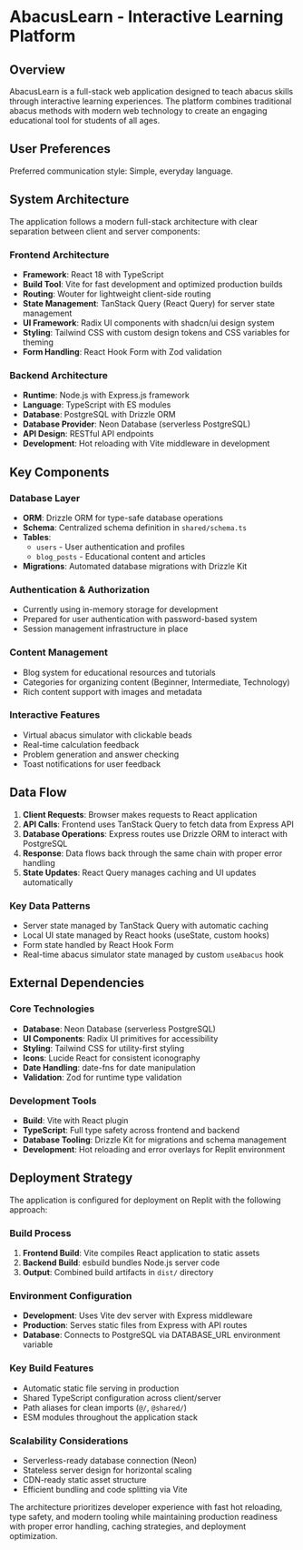 # AbacusLearn - Interactive Learning Platform

## Overview

AbacusLearn is a full-stack web application designed to teach abacus skills through interactive learning experiences. The platform combines traditional abacus methods with modern web technology to create an engaging educational tool for students of all ages.

## User Preferences

Preferred communication style: Simple, everyday language.

## System Architecture

The application follows a modern full-stack architecture with clear separation between client and server components:

### Frontend Architecture
- **Framework**: React 18 with TypeScript
- **Build Tool**: Vite for fast development and optimized production builds
- **Routing**: Wouter for lightweight client-side routing
- **State Management**: TanStack Query (React Query) for server state management
- **UI Framework**: Radix UI components with shadcn/ui design system
- **Styling**: Tailwind CSS with custom design tokens and CSS variables for theming
- **Form Handling**: React Hook Form with Zod validation

### Backend Architecture
- **Runtime**: Node.js with Express.js framework
- **Language**: TypeScript with ES modules
- **Database**: PostgreSQL with Drizzle ORM
- **Database Provider**: Neon Database (serverless PostgreSQL)
- **API Design**: RESTful API endpoints
- **Development**: Hot reloading with Vite middleware in development

## Key Components

### Database Layer
- **ORM**: Drizzle ORM for type-safe database operations
- **Schema**: Centralized schema definition in `shared/schema.ts`
- **Tables**: 
  - `users` - User authentication and profiles
  - `blog_posts` - Educational content and articles
- **Migrations**: Automated database migrations with Drizzle Kit

### Authentication & Authorization
- Currently using in-memory storage for development
- Prepared for user authentication with password-based system
- Session management infrastructure in place

### Content Management
- Blog system for educational resources and tutorials
- Categories for organizing content (Beginner, Intermediate, Technology)
- Rich content support with images and metadata

### Interactive Features
- Virtual abacus simulator with clickable beads
- Real-time calculation feedback
- Problem generation and answer checking
- Toast notifications for user feedback

## Data Flow

1. **Client Requests**: Browser makes requests to React application
2. **API Calls**: Frontend uses TanStack Query to fetch data from Express API
3. **Database Operations**: Express routes use Drizzle ORM to interact with PostgreSQL
4. **Response**: Data flows back through the same chain with proper error handling
5. **State Updates**: React Query manages caching and UI updates automatically

### Key Data Patterns
- Server state managed by TanStack Query with automatic caching
- Local UI state managed by React hooks (useState, custom hooks)
- Form state handled by React Hook Form
- Real-time abacus simulator state managed by custom `useAbacus` hook

## External Dependencies

### Core Technologies
- **Database**: Neon Database (serverless PostgreSQL)
- **UI Components**: Radix UI primitives for accessibility
- **Styling**: Tailwind CSS for utility-first styling
- **Icons**: Lucide React for consistent iconography
- **Date Handling**: date-fns for date manipulation
- **Validation**: Zod for runtime type validation

### Development Tools
- **Build**: Vite with React plugin
- **TypeScript**: Full type safety across frontend and backend
- **Database Tooling**: Drizzle Kit for migrations and schema management
- **Development**: Hot reloading and error overlays for Replit environment

## Deployment Strategy

The application is configured for deployment on Replit with the following approach:

### Build Process
1. **Frontend Build**: Vite compiles React application to static assets
2. **Backend Build**: esbuild bundles Node.js server code
3. **Output**: Combined build artifacts in `dist/` directory

### Environment Configuration
- **Development**: Uses Vite dev server with Express middleware
- **Production**: Serves static files from Express with API routes
- **Database**: Connects to PostgreSQL via DATABASE_URL environment variable

### Key Build Features
- Automatic static file serving in production
- Shared TypeScript configuration across client/server
- Path aliases for clean imports (`@/`, `@shared/`)
- ESM modules throughout the application stack

### Scalability Considerations
- Serverless-ready database connection (Neon)
- Stateless server design for horizontal scaling
- CDN-ready static asset structure
- Efficient bundling and code splitting via Vite

The architecture prioritizes developer experience with fast hot reloading, type safety, and modern tooling while maintaining production readiness with proper error handling, caching strategies, and deployment optimization.